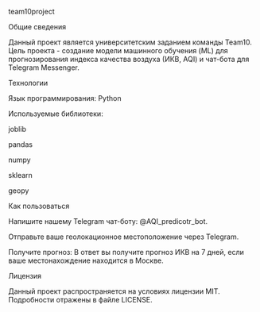 team10project

Общие сведения

Данный проект является университетским заданием команды Team10. Цель проекта - создание модели машинного обучения (ML) для прогнозирования индекса качества воздуха (ИКВ, AQI) и чат-бота для Telegram Messenger.

Технологии

Язык программирования: Python

Используемые библиотеки:

joblib

pandas

numpy

sklearn

geopy

Как пользоваться

Напишите нашему Telegram чат-боту: @AQI_predicotr_bot.

Отправьте ваше геолокационное местоположение через Telegram.

Получите прогноз: В ответ вы получите прогноз ИКВ на 7 дней, если ваше местонахождение находится в Москве.

Лицензия

Данный проект распространяется на условиях лицензии MIT. Подробности отражены в файле LICENSE.